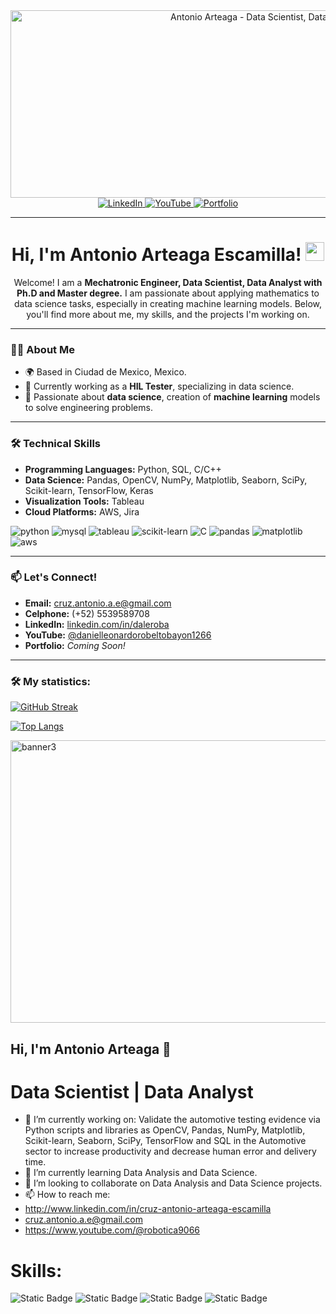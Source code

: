 <div id="header" align="center">
  <img decoding="async" src="https://github.com/user-attachments/assets/cc71839d-99c2-455d-8c0b-2b37e643c01b" width="800"  height= "300" alt="Antonio Arteaga - Data Scientist, Data Analyst"/>
</div>

<div id="badges" align="center">
  <a href="https://www.linkedin.com/in/antonioarteaga-datascientist/">
    <img src="https://img.shields.io/badge/LinkedIn-0077B5?style=for-the-badge&logo=linkedin&logoColor=white" alt="LinkedIn"/>
  </a>
  <a href="https://www.youtube.com/@robotica9066">
    <img src="https://img.shields.io/badge/YouTube-FF0000?style=for-the-badge&logo=youtube&logoColor=white" alt="YouTube"/>
  </a>
  <a href="#">
    <img src="https://img.shields.io/badge/Portfolio-000000?style=for-the-badge&logo=githubpages&logoColor=white" alt="Portfolio"/>
  </a>
</div>


---

<h1 align="center">
  Hi, I'm Antonio Arteaga Escamilla!
  <img decoding="async" src="https://media.giphy.com/media/hvRJCLFzcasrR4ia7z/giphy.gif" width="30px"/>
</h1>

<p align="center">
  Welcome! I am a <strong>Mechatronic Engineer, Data Scientist, Data Analyst with Ph.D and Master degree.</strong> I am passionate about applying mathematics to data science tasks, especially in creating machine learning models. Below, you'll find more about me, my skills, and the projects I'm working on.
</p>

---

### 👨‍💻 About Me
- 🌍 Based in Ciudad de Mexico, Mexico.
- 💼 Currently working as a **HIL Tester**, specializing in data science.
- 🌟 Passionate about **data science**, creation of **machine learning** models to solve engineering problems.

---

### 🛠️ Technical Skills
- **Programming Languages:** Python, SQL, C/C++
- **Data Science:** Pandas, OpenCV, NumPy, Matplotlib, Seaborn, SciPy, Scikit-learn, TensorFlow, Keras
- **Visualization Tools:** Tableau
- **Cloud Platforms:** AWS, Jira

<div id="header" align="left">
    <img decoding="async" src="https://img.shields.io/badge/Python-3776AB?style=for-the-badge&logo=python&logoColor=white" alt="python"/>
    <img decoding="async" src="https://img.shields.io/badge/MySQL-4479A1?style=for-the-badge&logo=mysql&logoColor=white" alt="mysql"/>
    <img decoding="async" src="https://img.shields.io/badge/Tableau-E97627?style=for-the-badge&logo=tableau&logoColor=white" alt="tableau"/>
    <img decoding="async" src="https://img.shields.io/badge/Scikit--Learn-F7931E?style=for-the-badge&logo=scikit-learn&logoColor=white" alt="scikit-learn"/>
    <img decoding="async" src="https://img.shields.io/badge/C%2FC%2B%2B-blue" alt="C"/>
    <img decoding="async" src="https://img.shields.io/badge/Pandas-150458?style=for-the-badge&logo=pandas&logoColor=white" alt="pandas"/>
    <img decoding="async" src="https://img.shields.io/badge/Plotly-3F4F75?style=for-the-badge&logo=plotly&logoColor=white" alt="matplotlib"/>
    <img decoding="async" src="https://img.shields.io/badge/AWS-232F3E?style=for-the-badge&logo=amazon-aws&logoColor=white" alt="aws"/>
    
</div>

---

### 📫 Let's Connect!
- **Email:** cruz.antonio.a.e@gmail.com
- **Celphone:** (+52) 5539589708
- **LinkedIn:** [linkedin.com/in/daleroba](https://www.linkedin.com/in/antonioarteaga-datascientist/)
- **YouTube:** [@danielleonardorobeltobayon1266](https://www.youtube.com/@robotica9066)
- **Portfolio:** *Coming Soon!*

---

### :hammer_and_wrench: My statistics:

[![GitHub Streak](http://github-readme-streak-stats.herokuapp.com?user=noelianav91&theme=dark&background=000000)](https://git.io/streak-stats)

[![Top Langs](https://github-readme-stats.vercel.app/api/top-langs/?username=noelianav91&layout=compact&theme=vision-friendly-dark)](https://github.com/anuraghazra/github-readme-stats)


<img width="1063" height="452" alt="banner3" src="https://github.com/user-attachments/assets/cc71839d-99c2-455d-8c0b-2b37e643c01b" />


## Hi, I'm Antonio Arteaga 👋
# Data Scientist | Data Analyst

- 🔭 I’m currently working on: Validate the automotive testing evidence via Python scripts and libraries as OpenCV, Pandas, NumPy, Matplotlib,  Scikit-learn, Seaborn, SciPy, TensorFlow and SQL in the Automotive sector to increase productivity and decrease human error and delivery time.
- 🌱 I’m currently learning Data Analysis and Data Science.
- 👯 I’m looking to collaborate on Data Analysis and Data Science projects.
- 📫 How to reach me:
- http://www.linkedin.com/in/cruz-antonio-arteaga-escamilla
- cruz.antonio.a.e@gmail.com
- https://www.youtube.com/@robotica9066

# Skills:
![Static Badge](https://img.shields.io/badge/Python-green)
![Static Badge](https://img.shields.io/badge/SQL-pink)
![Static Badge](https://img.shields.io/badge/C%2FC%2B%2B-blue)
![Static Badge](https://img.shields.io/badge/ROS-gray)
